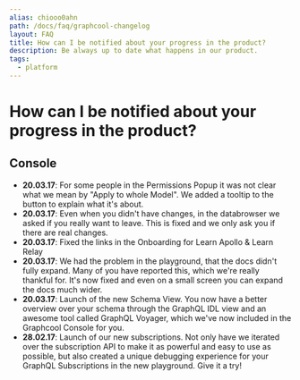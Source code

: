 ```yaml
---
alias: chiooo0ahn
path: /docs/faq/graphcool-changelog
layout: FAQ
title: How can I be notified about your progress in the product?
description: Be always up to date what happens in our product.
tags:
  - platform
---
```


# How can I be notified about your progress in the product?
## Console
 - **20.03.17**: For some people in the Permissions Popup it was not clear what we mean by "Apply to whole Model". We added a tooltip to
 the button to explain what it's about.
 - **20.03.17**: Even when you didn't have changes, in the databrowser we asked if you really want to leave. This is fixed and we only ask
 you if there are real changes.
 - **20.03.17**: Fixed the links in the Onboarding for Learn Apollo & Learn Relay
 - **20.03.17**: We had the problem in the playground, that the docs didn't fully expand. Many of you have reported this, which we're
 really thankful for. It's now fixed and even on a small screen you can expand the docs much wider.
 - **20.03.17**: Launch of the new Schema View. You now have a better overview over your schema through the GraphQL IDL view and an awesome
 tool called GraphQL Voyager, which we've now included in the Graphcool Console for you.
 - **28.02.17**: Launch of our new subscriptions. Not only have we iterated over the subscription API to make it as powerful and easy
 to use as possible, but also created a unique debugging experience for your GraphQL Subscriptions in the new playground. Give it a try!
 

